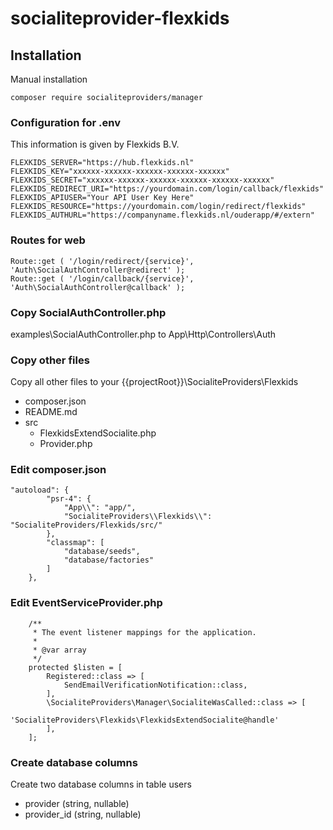 # socialiteprovider-flexkids

## Installation
Manual installation

```
composer require socialiteproviders/manager
```

### Configuration for .env
This information is given by Flexkids B.V.
```
FLEXKIDS_SERVER="https://hub.flexkids.nl"
FLEXKIDS_KEY="xxxxxx-xxxxxx-xxxxxx-xxxxxx-xxxxxx"
FLEXKIDS_SECRET="xxxxxx-xxxxxx-xxxxxx-xxxxxx-xxxxxx-xxxxxx"
FLEXKIDS_REDIRECT_URI="https://yourdomain.com/login/callback/flexkids"
FLEXKIDS_APIUSER="Your API User Key Here"
FLEXKIDS_RESOURCE="https://yourdomain.com/login/redirect/flexkids"
FLEXKIDS_AUTHURL="https://companyname.flexkids.nl/ouderapp/#/extern"
```

### Routes for web
```
Route::get ( '/login/redirect/{service}', 'Auth\SocialAuthController@redirect' );
Route::get ( '/login/callback/{service}', 'Auth\SocialAuthController@callback' );
```

### Copy SocialAuthController.php
examples\SocialAuthController.php to App\Http\Controllers\Auth

### Copy other files
Copy all other files to your {{projectRoot}}\SocialiteProviders\Flexkids
- composer.json
- README.md
- src
    - FlexkidsExtendSocialite.php
    - Provider.php

### Edit composer.json
```
"autoload": {
        "psr-4": {
            "App\\": "app/",
            "SocialiteProviders\\Flexkids\\": "SocialiteProviders/Flexkids/src/"
        },
        "classmap": [
            "database/seeds",
            "database/factories"
        ]
    },
```

### Edit EventServiceProvider.php
```
    /**
     * The event listener mappings for the application.
     *
     * @var array
     */
    protected $listen = [
        Registered::class => [
            SendEmailVerificationNotification::class,
        ],
        \SocialiteProviders\Manager\SocialiteWasCalled::class => [
            'SocialiteProviders\Flexkids\FlexkidsExtendSocialite@handle'
        ],
    ];
```

### Create database columns
Create two database columns in table users
- provider (string, nullable)
- provider_id (string, nullable)